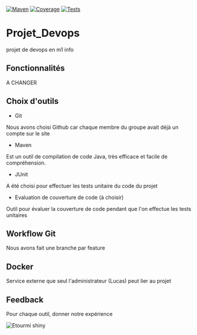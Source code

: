 [![Maven](https://maven-badges.herokuapp.com/maven-central/cz.jirutka.rsql/rsql-parser/badge.svg)](https://maven.apache.org/)
[![Coverage](https://badgen.net/badge/icon/codecov?icon=codecov&label=Coverage)](https://www.eclemma.org//)
[![Tests](https://badgen.net/badge/icon/bitcoin-lightning?icon=bitcoin-lightning&label=Tests)](https://junit.org/junit5/)

# Projet_Devops
projet de devops en m1 info

## Fonctionnalités

A CHANGER

## Choix d'outils

- Git

Nous avons choisi Github car chaque membre du groupe avait déjà un compte sur le site

- Maven

Est un outil de compilation de code Java, très efficace et facile de compréhension.

- JUnit

A été choisi pour effectuer les tests unitaire du code du projet

- Evaluation de couverture de code (à choisir)

Outil pour évaluer la couverture de code pendant que l'on effectue les tests unitaires

## Workflow Git

Nous avons fait une branche par feature

## Docker

Service externe que seul l'administrateur (Lucas) peut lier au projet

## Feedback

Pour chaque outil, donner notre expérience

![Etourmi shiny](https://media.tenor.com/zfonKmPNbiEAAAAM/breakfast-club-cool.gif)
